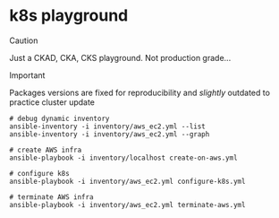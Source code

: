 # k8s playground

> [!CAUTION]
> Just a CKAD, CKA, CKS playground. Not production grade...

> [!IMPORTANT]  
> Packages versions are fixed for reproducibility and *slightly* outdated to practice cluster update

    # debug dynamic inventory
    ansible-inventory -i inventory/aws_ec2.yml --list
    ansible-inventory -i inventory/aws_ec2.yml --graph

    # create AWS infra
    ansible-playbook -i inventory/localhost create-on-aws.yml

    # configure k8s
    ansible-playbook -i inventory/aws_ec2.yml configure-k8s.yml

    # terminate AWS infra
    ansible-playbook -i inventory/aws_ec2.yml terminate-aws.yml
